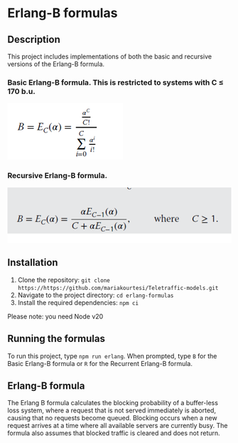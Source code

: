 # Erlang-B formulas

## Description
This project includes implementations of both the basic and recursive versions of the Erlang-B formula.

### Basic Erlang-B formula. This is restricted to systems with C ≤ 170 b.u.

![Basic Erlang-b Formula](images/erlang-b.png)

### Recursive Erlang-B formula.

![Basic Erlang-b Formula](images/recurrent-erlang.png)

## Installation
1. Clone the repository: `git clone https://https://github.com/mariakourtesi/Teletraffic-models.git`
2. Navigate to the project directory: `cd erlang-formulas`
3. Install the required dependencies: `npm ci`

Please note: you need Node v20

## Running the formulas
To run this project, type `npm run erlang`. When prompted, type `B` for the Basic Erlang-B formula or `R` for the Recurrent Erlang-B formula.


## Erlang-B formula
 The Erlang B formula calculates the blocking probability of a buffer-less loss system, where a request that is not served immediately is aborted, causing that no requests become queued. Blocking occurs when a new request arrives at a time where all available servers are currently busy. The formula also assumes that blocked traffic is cleared and does not return.
